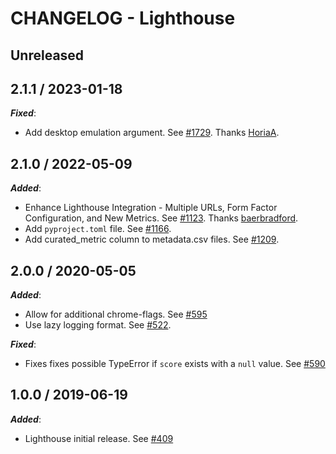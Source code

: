 # CHANGELOG - Lighthouse

## Unreleased

## 2.1.1 / 2023-01-18

***Fixed***:

* Add desktop emulation argument. See [#1729](https://github.com/DataDog/integrations-extras/pull/1729). Thanks [HoriaA](https://github.com/HoriaA).

## 2.1.0 / 2022-05-09

***Added***:

* Enhance Lighthouse Integration - Multiple URLs, Form Factor Configuration, and New Metrics. See [#1123](https://github.com/DataDog/integrations-extras/pull/1123). Thanks [baerbradford](https://github.com/baerbradford).
* Add `pyproject.toml` file. See [#1166](https://github.com/DataDog/integrations-extras/pull/1166).
* Add curated_metric column to metadata.csv files. See [#1209](https://github.com/DataDog/integrations-extras/pull/1209).

## 2.0.0 / 2020-05-05

***Added***:

* Allow for additional chrome-flags. See [#595](https://github.com/DataDog/integrations-extras/pull/595)
* Use lazy logging format. See [#522](https://github.com/DataDog/integrations-extras/pull/522).

***Fixed***:

* Fixes fixes possible TypeError if `score` exists with a `null` value. See [#590](https://github.com/DataDog/integrations-extras/pull/590)

## 1.0.0 / 2019-06-19

***Added***:

* Lighthouse initial release. See [#409](https://github.com/DataDog/integrations-extras/pull/409)
